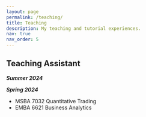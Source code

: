 ```yaml
---
layout: page
permalink: /teaching/
title: Teaching
description: My teaching and tutorial experiences.
nav: true
nav_order: 5
---
```


## Teaching Assistant

<b><i>Summer 2024</i></b>

<b><i>Spring 2024</i></b>

- MSBA 7032 Quantitative Trading
- EMBA 6621 Business Analytics
